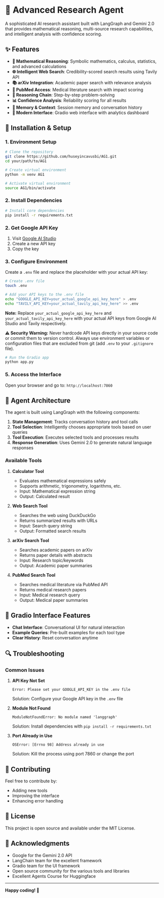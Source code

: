 # 🧠 Advanced Research Agent

A sophisticated AI research assistant built with LangGraph and Gemini 2.0 that provides mathematical reasoning, multi-source research capabilities, and intelligent analysis with confidence scoring.

## ✨ Features

- **🧮 Mathematical Reasoning**: Symbolic mathematics, calculus, statistics, and advanced calculations
- **🌐 Intelligent Web Search**: Credibility-scored search results using Tavily API
- **📚 arXiv Integration**: Academic paper search with relevance analysis
- **🏥 PubMed Access**: Medical literature search with impact scoring
- **🧠 Reasoning Chain**: Step-by-step problem-solving 
- **📊 Confidence Analysis**: Reliability scoring for all results
- **💾 Memory & Context**: Session memory and conversation history
- **🎨 Modern Interface**: Gradio web interface with analytics dashboard

## 🚀 Installation & Setup

### 1. Environment Setup

```bash
# Clone the repository
git clone https://github.com/huseyincavusbi/AG1.git
cd your/path/to/AG1

# Create virtual environment
python -m venv AG1

# Activate virtual environment
source AG1/bin/activate
```

### 2. Install Dependencies

```bash
# Install core dependencies
pip install -r requirements.txt
```

### 2. Get Google API Key

1. Visit [Google AI Studio](https://aistudio.google.com/app/apikey)
2. Create a new API key
3. Copy the key

### 3. Configure Environment

Create a `.env` file and replace the placeholder with your actual API key:

```bash
# Create .env file
touch .env

# Add your API keys to the .env file
echo "GOOGLE_API_KEY=your_actual_google_api_key_here" > .env
echo "TAVILY_API_KEY=your_actual_tavily_api_key_here" >> .env
```

**Note:** Replace `your_actual_google_api_key_here` and `your_actual_tavily_api_key_here` with your actual API keys from Google AI Studio and Tavily respectively.

**⚠️ Security Warning:** Never hardcode API keys directly in your source code or commit them to version control. Always use environment variables or configuration files that are excluded from git (add `.env` to your `.gitignore` file).

```bash
# Run the Gradio app
python app.py
```

### 5. Access the Interface

Open your browser and go to: `http://localhost:7860`

## 🔧 Agent Architecture

The agent is built using LangGraph with the following components:

1. **State Management**: Tracks conversation history and tool calls
2. **Tool Selection**: Intelligently chooses appropriate tools based on user queries
3. **Tool Execution**: Executes selected tools and processes results
4. **Response Generation**: Uses Gemini 2.0 to generate natural language responses

### Available Tools

1. **Calculator Tool**
   - Evaluates mathematical expressions safely
   - Supports arithmetic, trigonometry, logarithms, etc.
   - Input: Mathematical expression string
   - Output: Calculated result

2. **Web Search Tool**
   - Searches the web using DuckDuckGo
   - Returns summarized results with URLs
   - Input: Search query string
   - Output: Formatted search results

3. **arXiv Search Tool**
   - Searches academic papers on arXiv
   - Returns paper details with abstracts
   - Input: Research topic/keywords
   - Output: Academic paper summaries

4. **PubMed Search Tool**
   - Searches medical literature via PubMed API
   - Returns medical research papers
   - Input: Medical research query
   - Output: Medical paper summaries

## 🎨 Gradio Interface Features

- **Chat Interface**: Conversational UI for natural interaction
- **Example Queries**: Pre-built examples for each tool type
- **Clear History**: Reset conversation anytime

## 🔍 Troubleshooting

### Common Issues

1. **API Key Not Set**
   ```
   Error: Please set your GOOGLE_API_KEY in the .env file
   ```
   Solution: Configure your Google API key in the `.env` file

2. **Module Not Found**
   ```
   ModuleNotFoundError: No module named 'langgraph'
   ```
   Solution: Install dependencies with `pip install -r requirements.txt`

3. **Port Already in Use**
   ```
   OSError: [Errno 98] Address already in use
   ```
   Solution: Kill the process using port 7860 or change the port

## 🤝 Contributing

Feel free to contribute by:
- Adding new tools
- Improving the interface
- Enhancing error handling

## 📄 License

This project is open source and available under the MIT License.

## 🙏 Acknowledgments

- Google for the Gemini 2.0 API
- LangChain team for the excellent framework
- Gradio team for the UI framework
- Open source community for the various tools and libraries
- Excellent Agents Course for Huggingface
---

**Happy coding! 🚀**
